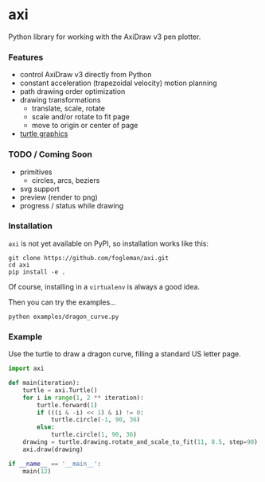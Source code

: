 # axi

Python library for working with the AxiDraw v3 pen plotter.

### Features

- control AxiDraw v3 directly from Python
- constant acceleration (trapezoidal velocity) motion planning
- path drawing order optimization
- drawing transformations
  - translate, scale, rotate
  - scale and/or rotate to fit page
  - move to origin or center of page
- [turtle graphics](https://en.wikipedia.org/wiki/Turtle_graphics)

### TODO / Coming Soon

- primitives
  - circles, arcs, beziers
- svg support
- preview (render to png)
- progress / status while drawing

### Installation

`axi` is not yet available on PyPI, so installation works like this:

    git clone https://github.com/fogleman/axi.git
    cd axi
    pip install -e .

Of course, installing in a `virtualenv` is always a good idea.

Then you can try the examples...

    python examples/dragon_curve.py

### Example

Use the turtle to draw a dragon curve, filling a standard US letter page.

```python
import axi

def main(iteration):
    turtle = axi.Turtle()
    for i in range(1, 2 ** iteration):
        turtle.forward(1)
        if (((i & -i) << 1) & i) != 0:
            turtle.circle(-1, 90, 36)
        else:
            turtle.circle(1, 90, 36)
    drawing = turtle.drawing.rotate_and_scale_to_fit(11, 8.5, step=90)
    axi.draw(drawing)

if __name__ == '__main__':
    main(12)
```
